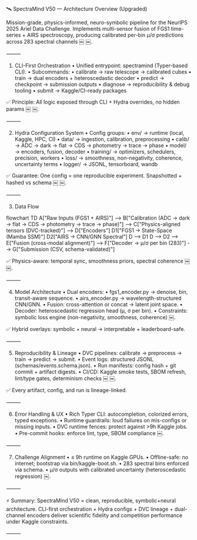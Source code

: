 🛰️ SpectraMind V50 — Architecture Overview (Upgraded)

Mission-grade, physics-informed, neuro-symbolic pipeline for the NeurIPS 2025 Ariel Data Challenge.
Implements multi-sensor fusion of FGS1 time-series + AIRS spectroscopy, producing calibrated per-bin μ/σ predictions across 283 spectral channels ￼ ￼.

⸻

1. CLI-First Orchestration
	•	Unified entrypoint: spectramind (Typer-based CLI).
	•	Subcommands:
	•	calibrate → raw telescope → calibrated cubes
	•	train → dual encoders + heteroscedastic decoder
	•	predict → checkpoint → submission outputs
	•	diagnose → reproducibility & debug tooling
	•	submit → Kaggle/CI-ready packages

✅ Principle: All logic exposed through CLI + Hydra overrides, no hidden params ￼ ￼.

⸻

2. Hydra Configuration System
	•	Config groups:
	•	env/ → runtime (local, Kaggle, HPC, CI)
	•	data/ → ingestion, calibration, preprocessing
	•	calib/ → ADC → dark → flat → CDS → photometry → trace → phase
	•	model/ → encoders, fusion, decoder
	•	training/ → optimizers, schedulers, precision, workers
	•	loss/ → smoothness, non-negativity, coherence, uncertainty terms
	•	logger/ → JSONL, tensorboard, wandb

✅ Guarantee: One config = one reproducible experiment. Snapshotted + hashed vs schema ￼ ￼.

⸻

3. Data Flow

flowchart TD
    A["Raw Inputs (FGS1 + AIRS)"]
      --> B["Calibration (ADC → dark → flat → CDS → photometry → trace → phase)"]
      --> C["Physics-aligned tensors (DVC-tracked)"]
      --> D["Encoders"]
          D1["FGS1 → State-Space (Mamba SSM)"]
          D2["AIRS → CNN/GNN Spectral"]
          D --> D1
          D --> D2
      --> E["Fusion (cross-modal alignment)"]
      --> F["Decoder → μ/σ per bin (283)"]
      --> G["Submission (CSV, schema-validated)"]

✅ Physics-aware: temporal sync, smoothness priors, spectral coherence ￼ ￼.

⸻

4. Model Architecture
	•	Dual encoders:
	•	fgs1_encoder.py → denoise, bin, transit-aware sequence.
	•	airs_encoder.py → wavelength-structured CNN/GNN.
	•	Fusion: cross-attention or concat → latent joint space.
	•	Decoder: heteroscedastic regression head (μ, σ per bin).
	•	Constraints: symbolic loss engine (non-negativity, smoothness, coherence) ￼.

✅ Hybrid overlays: symbolic + neural → interpretable + leaderboard-safe.

⸻

5. Reproducibility & Lineage
	•	DVC pipelines: calibrate → preprocess → train → predict → submit.
	•	Event logs: structured JSONL (schemas/events.schema.json).
	•	Run manifests: config hash + git commit + artifact digests.
	•	CI/CD: Kaggle smoke tests, SBOM refresh, lint/type gates, determinism checks ￼ ￼.

✅ Every artifact, config, and run is lineage-linked.

⸻

6. Error Handling & UX
	•	Rich Typer CLI: autocompletion, colorized errors, typed exceptions.
	•	Runtime guardrails: loud failures on mis-configs or missing inputs.
	•	DVC runtime fences: protect against >9h Kaggle jobs.
	•	Pre-commit hooks: enforce lint, type, SBOM compliance ￼.

⸻

7. Challenge Alignment
	•	≤ 9h runtime on Kaggle GPUs.
	•	Offline-safe: no internet; bootstrap via bin/kaggle-boot.sh.
	•	283 spectral bins enforced via schema.
	•	μ/σ outputs with calibrated uncertainty (heteroscedastic regression) ￼.

⸻

⚡ Summary:
SpectraMind V50 = clean, reproducible, symbolic+neural architecture.
CLI-first orchestration + Hydra configs + DVC lineage + dual-channel encoders deliver scientific fidelity and competition performance under Kaggle constraints.

⸻